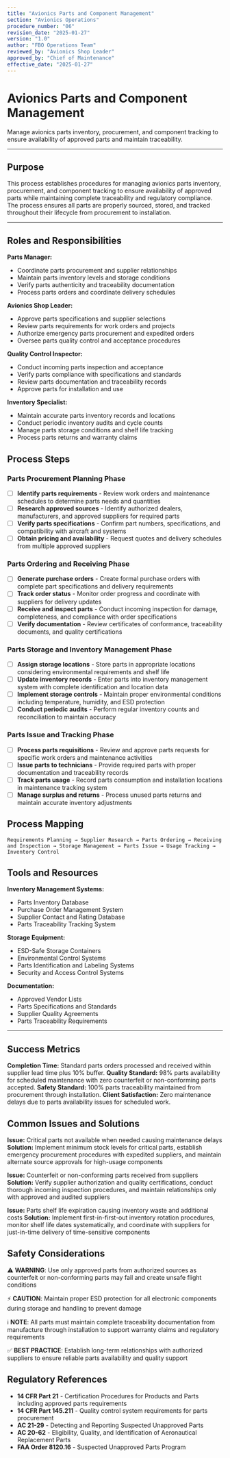 ```yaml
---
title: "Avionics Parts and Component Management"
section: "Avionics Operations"
procedure_number: "06"
revision_date: "2025-01-27"
version: "1.0"
author: "FBO Operations Team"
reviewed_by: "Avionics Shop Leader"
approved_by: "Chief of Maintenance"
effective_date: "2025-01-27"
---
```


# Avionics Parts and Component Management

Manage avionics parts inventory, procurement, and component tracking to ensure availability of approved parts and maintain traceability.

_____________________________________________________________________________________________

## Purpose

This process establishes procedures for managing avionics parts inventory, procurement, and component tracking to ensure availability of approved parts while maintaining complete traceability and regulatory compliance. The process ensures all parts are properly sourced, stored, and tracked throughout their lifecycle from procurement to installation.

_____________________________________________________________________________________________

## Roles and Responsibilities

**Parts Manager:**

- Coordinate parts procurement and supplier relationships
- Maintain parts inventory levels and storage conditions
- Verify parts authenticity and traceability documentation
- Process parts orders and coordinate delivery schedules

**Avionics Shop Leader:**

- Approve parts specifications and supplier selections
- Review parts requirements for work orders and projects
- Authorize emergency parts procurement and expedited orders
- Oversee parts quality control and acceptance procedures

**Quality Control Inspector:**

- Conduct incoming parts inspection and acceptance
- Verify parts compliance with specifications and standards
- Review parts documentation and traceability records
- Approve parts for installation and use

**Inventory Specialist:**

- Maintain accurate parts inventory records and locations
- Conduct periodic inventory audits and cycle counts
- Manage parts storage conditions and shelf life tracking
- Process parts returns and warranty claims

## Process Steps

### Parts Procurement Planning Phase

- [ ] **Identify parts requirements** - Review work orders and maintenance schedules to determine parts needs and quantities
- [ ] **Research approved sources** - Identify authorized dealers, manufacturers, and approved suppliers for required parts
- [ ] **Verify parts specifications** - Confirm part numbers, specifications, and compatibility with aircraft and systems
- [ ] **Obtain pricing and availability** - Request quotes and delivery schedules from multiple approved suppliers

### Parts Ordering and Receiving Phase

- [ ] **Generate purchase orders** - Create formal purchase orders with complete part specifications and delivery requirements
- [ ] **Track order status** - Monitor order progress and coordinate with suppliers for delivery updates
- [ ] **Receive and inspect parts** - Conduct incoming inspection for damage, completeness, and compliance with order specifications
- [ ] **Verify documentation** - Review certificates of conformance, traceability documents, and quality certifications

### Parts Storage and Inventory Management Phase

- [ ] **Assign storage locations** - Store parts in appropriate locations considering environmental requirements and shelf life
- [ ] **Update inventory records** - Enter parts into inventory management system with complete identification and location data
- [ ] **Implement storage controls** - Maintain proper environmental conditions including temperature, humidity, and ESD protection
- [ ] **Conduct periodic audits** - Perform regular inventory counts and reconciliation to maintain accuracy

### Parts Issue and Tracking Phase

- [ ] **Process parts requisitions** - Review and approve parts requests for specific work orders and maintenance activities
- [ ] **Issue parts to technicians** - Provide required parts with proper documentation and traceability records
- [ ] **Track parts usage** - Record parts consumption and installation locations in maintenance tracking system
- [ ] **Manage surplus and returns** - Process unused parts returns and maintain accurate inventory adjustments

## Process Mapping

```
Requirements Planning → Supplier Research → Parts Ordering → Receiving and Inspection → Storage Management → Parts Issue → Usage Tracking → Inventory Control
```

## Tools and Resources

**Inventory Management Systems:**

- Parts Inventory Database
- Purchase Order Management System
- Supplier Contact and Rating Database
- Parts Traceability Tracking System

**Storage Equipment:**

- ESD-Safe Storage Containers
- Environmental Control Systems
- Parts Identification and Labeling Systems
- Security and Access Control Systems

**Documentation:**

- Approved Vendor Lists
- Parts Specifications and Standards
- Supplier Quality Agreements
- Parts Traceability Requirements

_____________________________________________________________________________________________

## Success Metrics

**Completion Time:** Standard parts orders processed and received within supplier lead time plus 10% buffer.
**Quality Standard:** 98% parts availability for scheduled maintenance with zero counterfeit or non-conforming parts accepted.
**Safety Standard:** 100% parts traceability maintained from procurement through installation.
**Client Satisfaction:** Zero maintenance delays due to parts availability issues for scheduled work.

## Common Issues and Solutions

**Issue:** Critical parts not available when needed causing maintenance delays
**Solution:** Implement minimum stock levels for critical parts, establish emergency procurement procedures with expedited suppliers, and maintain alternate source approvals for high-usage components

**Issue:** Counterfeit or non-conforming parts received from suppliers
**Solution:** Verify supplier authorization and quality certifications, conduct thorough incoming inspection procedures, and maintain relationships only with approved and audited suppliers

**Issue:** Parts shelf life expiration causing inventory waste and additional costs
**Solution:** Implement first-in-first-out inventory rotation procedures, monitor shelf life dates systematically, and coordinate with suppliers for just-in-time delivery of time-sensitive components

## Safety Considerations

⚠️ **WARNING**: Use only approved parts from authorized sources as counterfeit or non-conforming parts may fail and create unsafe flight conditions

⚡ **CAUTION**: Maintain proper ESD protection for all electronic components during storage and handling to prevent damage

ℹ️ **NOTE**: All parts must maintain complete traceability documentation from manufacture through installation to support warranty claims and regulatory requirements

✅ **BEST PRACTICE**: Establish long-term relationships with authorized suppliers to ensure reliable parts availability and quality support

## Regulatory References

- **14 CFR Part 21** - Certification Procedures for Products and Parts including approved parts requirements
- **14 CFR Part 145.211** - Quality control system requirements for parts procurement
- **AC 21-29** - Detecting and Reporting Suspected Unapproved Parts
- **AC 20-62** - Eligibility, Quality, and Identification of Aeronautical Replacement Parts
- **FAA Order 8120.16** - Suspected Unapproved Parts Program
